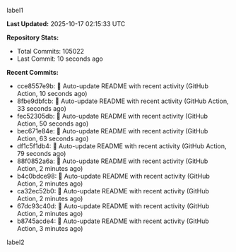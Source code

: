 
label1 
<!-- ACTIVITY_START -->
**Last Updated:** 2025-10-17 02:15:33 UTC

**Repository Stats:**
- Total Commits: 105022
- Last Commit: 10 seconds ago

**Recent Commits:**
- cce8557e9b: 🤖 Auto-update README with recent activity (GitHub Action, 10 seconds ago)
- 8fbe9dbfcb: 🤖 Auto-update README with recent activity (GitHub Action, 33 seconds ago)
- fec52305db: 🤖 Auto-update README with recent activity (GitHub Action, 50 seconds ago)
- bec671e84e: 🤖 Auto-update README with recent activity (GitHub Action, 63 seconds ago)
- df1c5f1db4: 🤖 Auto-update README with recent activity (GitHub Action, 79 seconds ago)
- 88f0852a6a: 🤖 Auto-update README with recent activity (GitHub Action, 2 minutes ago)
- b4c0bdce98: 🤖 Auto-update README with recent activity (GitHub Action, 2 minutes ago)
- ca32ec52b0: 🤖 Auto-update README with recent activity (GitHub Action, 2 minutes ago)
- 67dc93c40d: 🤖 Auto-update README with recent activity (GitHub Action, 2 minutes ago)
- b8745acde4: 🤖 Auto-update README with recent activity (GitHub Action, 3 minutes ago)
<!-- ACTIVITY_END -->

label2

